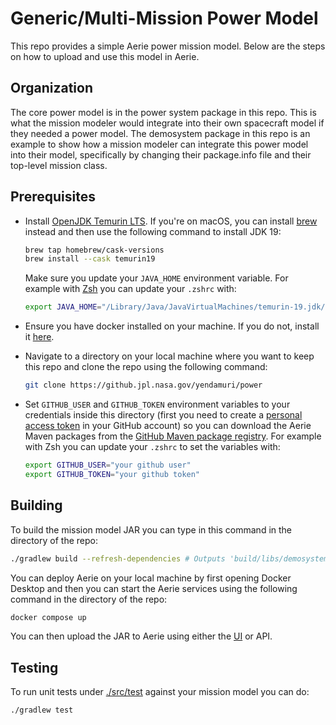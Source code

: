 # Generic/Multi-Mission Power Model

This repo provides a simple Aerie power mission model. Below are the steps on how to upload and use this model in Aerie.

## Organization

The core power model is in the power system package in this repo. This is what the mission modeler would integrate into their own spacecraft model if they needed a power model. The demosystem package in this repo is an example to show how a mission modeler can integrate this power model into their model, specifically by changing their package.info file and their top-level mission class. 

## Prerequisites

- Install [OpenJDK Temurin LTS](https://adoptium.net/temurin/releases/?version=19). If you're on macOS, you can install [brew](https://brew.sh/) instead and then use the following command to install JDK 19:

  ```sh
  brew tap homebrew/cask-versions
  brew install --cask temurin19
  ```

  Make sure you update your `JAVA_HOME` environment variable. For example with [Zsh](https://www.zsh.org/) you can update your `.zshrc` with:

  ```sh
  export JAVA_HOME="/Library/Java/JavaVirtualMachines/temurin-19.jdk/Contents/Home"
  ```

- Ensure you have docker installed on your machine. If you do not, install it [here](https://docs.docker.com/desktop/).

- Navigate to a directory on your local machine where you want to keep this repo and clone the repo using the following command:

  ```sh
  git clone https://github.jpl.nasa.gov/yendamuri/power
  ```

- Set `GITHUB_USER` and `GITHUB_TOKEN` environment variables to your credentials inside this directory (first you need to create a [personal access token](https://docs.github.com/en/authentication/keeping-your-account-and-data-secure/managing-your-personal-access-tokens#creating-a-personal-access-token-classic) in your GitHub account) so you can download the Aerie Maven packages from the [GitHub Maven package registry](https://docs.github.com/en/packages/working-with-a-github-packages-registry/working-with-the-apache-maven-registry). For example with Zsh you can update your `.zshrc` to set the variables with:

  ```sh
  export GITHUB_USER="your github user"
  export GITHUB_TOKEN="your github token"
  ```

## Building

To build the mission model JAR you can type in this command in the directory of the repo:

```sh
./gradlew build --refresh-dependencies # Outputs 'build/libs/demosystem.jar'
```

You can deploy Aerie on your local machine by first opening Docker Desktop and then you can start the Aerie services using the following command in the directory of the repo:

```sh
docker compose up
```

You can then upload the JAR to Aerie using either the [UI](http://localhost/) or API. 

## Testing

To run unit tests under [./src/test](./src/test) against your mission model you can do:

```sh
./gradlew test
```
